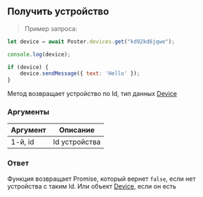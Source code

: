 ## Получить устройство

> Пример запроса:

```javascript
let device = await Poster.devices.get("kd92kd6jqwe");

console.log(device);

if (device) {
    device.sendMessage({ text: 'Hello' });
}
```

Метод возвращает устройство по Id, тип данных [Device](/docs/v3/pos/types/device)

### Аргументы

Аргумент | Описание
-------- | --------
1-й, id | Id устройства

### Ответ

Функция возвращает Promise, который вернет `false`, если нет устройства с таким Id. Или объект [Device](/docs/v3/pos/types/device), если он есть
